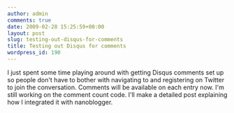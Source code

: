 ```yaml
---
author: admin
comments: true
date: 2009-02-28 15:25:59+00:00
layout: post
slug: testing-out-disqus-for-comments
title: Testing out Disqus for comments
wordpress_id: 190
---
```


I just spent some time playing around with getting Disqus comments set up so people don't have to bother with navigating to and registering on Twitter to join the conversation.  Comments will be available on each entry now.  I'm still working on the comment count code.  I'll make a detailed post explaining how I integrated it with nanoblogger.
